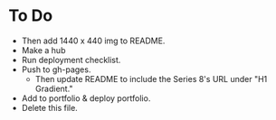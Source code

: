 # To Do

- Then add 1440 x 440 img to README.
- Make a hub
- Run deployment checklist.
- Push to gh-pages.
  - Then update README to include the Series 8's URL under "H1 Gradient."
- Add to portfolio & deploy portfolio.
- Delete this file.